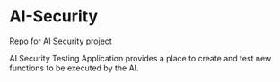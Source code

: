 # AI-Security
Repo for AI Security project

AI Security Testing Application provides a place to create and test new functions to be executed by the AI.